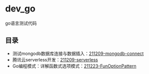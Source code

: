 # dev_go
go语言测试代码

## 目录

- 测试mongodb数据库连接与数据插入：[211209-mongodb-connect](211209-mongodb-connect)
- 腾讯云serverless开发：[211209-serverless](211209-serverless)
- Go编程模式：详解函数式选项模式：[211223-FunOptionPattern](211223-FunOptionPattern)